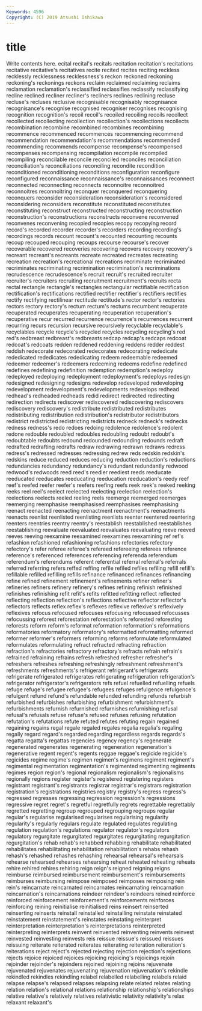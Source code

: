 ```yaml
---
Keywords: 4596
Copyright: (C) 2019 Atsushi Ishikawa
---
```


# title

Write contents here.
ecital recital's recitals recitation
recitation's recitations recitative recitative's recitatives recite recited recites reciting reckless
recklessly recklessness recklessness's reckon reckoned reckoning reckoning's reckonings reckons reclaim
reclaimed reclaiming reclaims reclamation reclamation's reclassified reclassifies reclassify reclassifying recline
reclined recliner recliner's recliners reclines reclining recluse recluse's recluses reclusive
recognisable recognisably recognisance recognisance's recognise recognised recogniser recognises recognising recognition
recognition's recoil recoil's recoiled recoiling recoils recollect recollected recollecting recollection
recollection's recollections recollects recombination recombine recombined recombines recombining recommence recommenced
recommences recommencing recommend recommendation recommendation's recommendations recommended recommending recommends recompense
recompense's recompensed recompenses recompensing recompilation recompile recompiled recompiling reconcilable reconcile
reconciled reconciles reconciliation reconciliation's reconciliations reconciling recondite recondition reconditioned reconditioning
reconditions reconfiguration reconfigure reconfigured reconnaissance reconnaissance's reconnaissances reconnect reconnected reconnecting
reconnects reconnoitre reconnoitred reconnoitres reconnoitring reconquer reconquered reconquering reconquers reconsider
reconsideration reconsideration's reconsidered reconsidering reconsiders reconstitute reconstituted reconstitutes reconstituting reconstruct
reconstructed reconstructing reconstruction reconstruction's reconstructions reconstructs reconvene reconvened reconvenes reconvening
recopied recopies recopy recopying record record's recorded recorder recorder's recorders
recording recording's recordings records recount recount's recounted recounting recounts recoup
recouped recouping recoups recourse recourse's recover recoverable recovered recoveries recovering
recovers recovery recovery's recreant recreant's recreants recreate recreated recreates recreating
recreation recreation's recreational recreations recriminate recriminated recriminates recriminating recrimination recrimination's
recriminations recrudescence recrudescence's recruit recruit's recruited recruiter recruiter's recruiters recruiting
recruitment recruitment's recruits recta rectal rectangle rectangle's rectangles rectangular rectifiable
rectification rectification's rectifications rectified rectifier rectifier's rectifiers rectifies rectify rectifying
rectilinear rectitude rectitude's rector rector's rectories rectors rectory rectory's rectum
rectum's rectums recumbent recuperate recuperated recuperates recuperating recuperation recuperation's recuperative
recur recurred recurrence recurrence's recurrences recurrent recurring recurs recursion recursive
recursively recyclable recyclable's recyclables recycle recycle's recycled recycles recycling recycling's
red red's redbreast redbreast's redbreasts redcap redcap's redcaps redcoat redcoat's
redcoats redden reddened reddening reddens redder reddest reddish redecorate redecorated
redecorates redecorating rededicate rededicated rededicates rededicating redeem redeemable redeemed redeemer
redeemer's redeemers redeeming redeems redefine redefined redefines redefining redefinition redemption
redemption's redeploy redeployed redeploying redeployment redeployment's redeploys redesign redesigned redesigning
redesigns redevelop redeveloped redeveloping redevelopment redevelopment's redevelopments redevelops redhead redhead's
redheaded redheads redid redirect redirected redirecting redirection redirects rediscover rediscovered
rediscovering rediscovers rediscovery rediscovery's redistribute redistributed redistributes redistributing redistribution redistribution's
redistributor redistributors redistrict redistricted redistricting redistricts redneck redneck's rednecks redness
redness's redo redoes redoing redolence redolence's redolent redone redouble redoubled
redoubles redoubling redoubt redoubt's redoubtable redoubts redound redounded redounding redounds
redraft redrafted redrafting redrafts redraw redrawing redrawn redraws redress redress's
redressed redresses redressing redrew reds redskin redskin's redskins reduce reduced
reduces reducing reduction reduction's reductions redundancies redundancy redundancy's redundant redundantly
redwood redwood's redwoods reed reed's reedier reediest reeds reeducate reeducated
reeducates reeducating reeducation reeducation's reedy reef reef's reefed reefer reefer's
reefers reefing reefs reek reek's reeked reeking reeks reel reel's
reelect reelected reelecting reelection reelection's reelections reelects reeled reeling reels
reemerge reemerged reemerges reemerging reemphasise reemphasised reemphasises reemphasising reenact reenacted
reenacting reenactment reenactment's reenactments reenacts reenlist reenlisted reenlisting reenlists reenter
reentered reentering reenters reentries reentry reentry's reestablish reestablished reestablishes reestablishing
reevaluate reevaluated reevaluates reevaluating reeve reeved reeves reeving reexamine reexamined
reexamines reexamining ref ref's refashion refashioned refashioning refashions refectories refectory
refectory's refer referee referee's refereed refereeing referees reference reference's referenced
references referencing referenda referendum referendum's referendums referent referential referral referral's
referrals referred referring refers reffed reffing refile refiled refiles refiling
refill refill's refillable refilled refilling refills refinance refinanced refinances refinancing
refine refined refinement refinement's refinements refiner refiner's refineries refiners refinery
refinery's refines refining refinish refinished refinishes refinishing refit refit's refits
refitted refitting reflect reflected reflecting reflection reflection's reflections reflective reflector
reflector's reflectors reflects reflex reflex's reflexes reflexive reflexive's reflexively reflexives
refocus refocused refocuses refocusing refocussed refocusses refocussing reforest reforestation reforestation's
reforested reforesting reforests reform reform's reformat reformation reformation's reformations reformatories
reformatory reformatory's reformatted reformatting reformed reformer reformer's reformers reforming reforms
reformulate reformulated reformulates reformulating refract refracted refracting refraction refraction's refractories
refractory refractory's refracts refrain refrain's refrained refraining refrains refresh refreshed
refresher refresher's refreshers refreshes refreshing refreshingly refreshment refreshment's refreshments refreshments's
refrigerant refrigerant's refrigerants refrigerate refrigerated refrigerates refrigerating refrigeration refrigeration's refrigerator
refrigerator's refrigerators refs refuel refuelled refuelling refuels refuge refuge's refugee
refugee's refugees refuges refulgence refulgence's refulgent refund refund's refundable refunded
refunding refunds refurbish refurbished refurbishes refurbishing refurbishment refurbishment's refurbishments refurnish
refurnished refurnishes refurnishing refusal refusal's refusals refuse refuse's refused refuses
refusing refutation refutation's refutations refute refuted refutes refuting regain regained
regaining regains regal regale regaled regales regalia regalia's regaling regally
regard regard's regarded regarding regardless regards regards's regatta regatta's regattas
regencies regency regency's regenerate regenerated regenerates regenerating regeneration regeneration's regenerative
regent regent's regents reggae reggae's regicide regicide's regicides regime regime's
regimen regimen's regimens regiment regiment's regimental regimentation regimentation's regimented regimenting
regiments regimes region region's regional regionalism regionalism's regionalisms regionally regions
register register's registered registering registers registrant registrant's registrants registrar registrar's
registrars registration registration's registrations registries registry registry's regress regress's regressed
regresses regressing regression regression's regressions regressive regret regret's regretful regretfully
regrets regrettable regrettably regretted regretting regroup regrouped regrouping regroups regular
regular's regularise regularised regularises regularising regularity regularity's regularly regulars regulate
regulated regulates regulating regulation regulation's regulations regulator regulator's regulators regulatory
regurgitate regurgitated regurgitates regurgitating regurgitation regurgitation's rehab rehab's rehabbed rehabbing
rehabilitate rehabilitated rehabilitates rehabilitating rehabilitation rehabilitation's rehabs rehash rehash's rehashed
rehashes rehashing rehearsal rehearsal's rehearsals rehearse rehearsed rehearses rehearsing reheat
reheated reheating reheats rehire rehired rehires rehiring reign reign's reigned
reigning reigns reimburse reimbursed reimbursement reimbursement's reimbursements reimburses reimbursing reimpose
reimposed reimposes reimposing rein rein's reincarnate reincarnated reincarnates reincarnating reincarnation
reincarnation's reincarnations reindeer reindeer's reindeers reined reinforce reinforced reinforcement reinforcement's
reinforcements reinforces reinforcing reining reinitialise reinitialised reins reinsert reinserted reinserting
reinserts reinstall reinstalled reinstalling reinstate reinstated reinstatement reinstatement's reinstates reinstating
reinterpret reinterpretation reinterpretation's reinterpretations reinterpreted reinterpreting reinterprets reinvent reinvented reinventing
reinvents reinvest reinvested reinvesting reinvests reis reissue reissue's reissued reissues
reissuing reiterate reiterated reiterates reiterating reiteration reiteration's reiterations reject reject's
rejected rejecting rejection rejection's rejections rejects rejoice rejoiced rejoices rejoicing
rejoicing's rejoicings rejoin rejoinder rejoinder's rejoinders rejoined rejoining rejoins rejuvenate
rejuvenated rejuvenates rejuvenating rejuvenation rejuvenation's rekindle rekindled rekindles rekindling relabel
relabelled relabelling relabels relaid relapse relapse's relapsed relapses relapsing relate
related relates relating relation relation's relational relations relationship relationship's relationships
relative relative's relatively relatives relativistic relativity relativity's relax relaxant relaxant's
